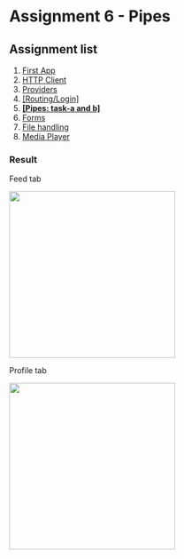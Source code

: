 # Assignment 6 - Pipes

## Assignment list
1. [First App](https://github.com/joonasmkauppinen/first-ionic-app/tree/master)
2. [HTTP Client](https://github.com/joonasmkauppinen/first-ionic-app/tree/http-a)
3. [Providers](https://github.com/joonasmkauppinen/first-ionic-app/tree/ionic-providers)
4. [[Routing/Login]](https://github.com/joonasmkauppinen/first-ionic-app/tree/ionic-navigation-login)
5. **[[Pipes: task-a and b]](https://github.com/joonasmkauppinen/first-ionic-app/tree/ionic-pipes-task-a)**
6. [Forms]()
7. [File handling]()
8. [Media Player]()

### Result

Feed tab

<img src="https://user-images.githubusercontent.com/28673805/51846630-a2e09c00-2322-11e9-8352-247c2d09e1b2.png" width="300">

Profile tab

<img src="https://user-images.githubusercontent.com/28673805/51846697-c3105b00-2322-11e9-8eae-3076565da32b.png" width="300">
